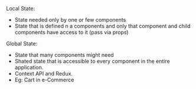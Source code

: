Local State:
- State needed only by one or few components
- State that is defined n a components and only that component and child components have access to it (pass via props)

Global State:
- State that many components might need
- Shated state that is accessible to every component in the entire application. 
- Context API and Redux.
- Eg: Cart in e-Commerce